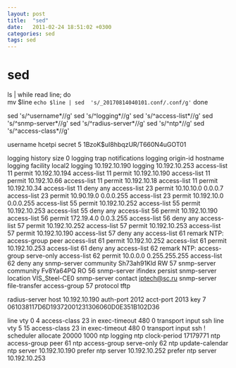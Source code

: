 ```yaml
---
layout: post
title:  "sed"
date:   2011-02-24 18:51:02 +0300
categories: sed
tags: sed
---
```


# sed


ls |  while read line; do                    
   mv $line `echo $line | sed  's/_20170814040101.conf/.conf/g'`
done 



sed  's/^username*//g'
sed  's/^logging*//g'
sed  's/^access-list*//g'
sed  's/^snmp-server*//g'
sed  's/^radius-server*//g'
sed  's/^ntp*//g'
sed  's/^access-class*//g'

username hcetpi secret 5 $1$BzoK$uI8hbqzUR/T660N4uGOT01


logging history size 0
logging trap notifications
logging origin-id hostname
logging facility local2
logging 10.192.10.190
logging 10.192.10.253
access-list 11 permit 10.192.10.194
access-list 11 permit 10.192.10.190
access-list 11 permit 10.192.10.66
access-list 11 permit 10.192.10.18
access-list 11 permit 10.192.10.34
access-list 11 deny   any
access-list 23 permit 10.10.10.0 0.0.0.7
access-list 23 permit 10.90.19.0 0.0.0.255
access-list 23 permit 10.192.10.0 0.0.0.255
access-list 55 permit 10.192.10.252
access-list 55 permit 10.192.10.253
access-list 55 deny   any
access-list 56 permit 10.192.10.190
access-list 56 permit 172.19.4.0 0.0.3.255
access-list 56 deny   any
access-list 57 permit 10.192.10.252
access-list 57 permit 10.192.10.253
access-list 57 permit 10.192.10.190
access-list 57 deny   any
access-list 61 remark NTP: access-group peer
access-list 61 permit 10.192.10.252
access-list 61 permit 10.192.10.253
access-list 61 deny   any
access-list 62 remark NTP: access-group serve-only
access-list 62 permit 10.0.0.0 0.255.255.255
access-list 62 deny   any
snmp-server community Sh73ah91Kld RW 57
snmp-server community Fv8Ya64PQ RO 56
snmp-server ifindex persist
snmp-server location VIS_Steel-CE0
snmp-server contact iptech@sc.ru
snmp-server file-transfer access-group 57 protocol tftp

radius-server host 10.192.10.190 auth-port 2012 acct-port 2013 key 7 061038117D6D19372001231306060D0E351B102D36

line vty 0 4
 access-class 23 in
 exec-timeout 480 0
 transport input ssh
line vty 5 15
 access-class 23 in
 exec-timeout 480 0
 transport input ssh
!
scheduler allocate 20000 1000
ntp logging
ntp clock-period 17179771
ntp access-group peer 61
ntp access-group serve-only 62
ntp update-calendar
ntp server 10.192.10.190 prefer
ntp server 10.192.10.252 prefer
ntp server 10.192.10.253

